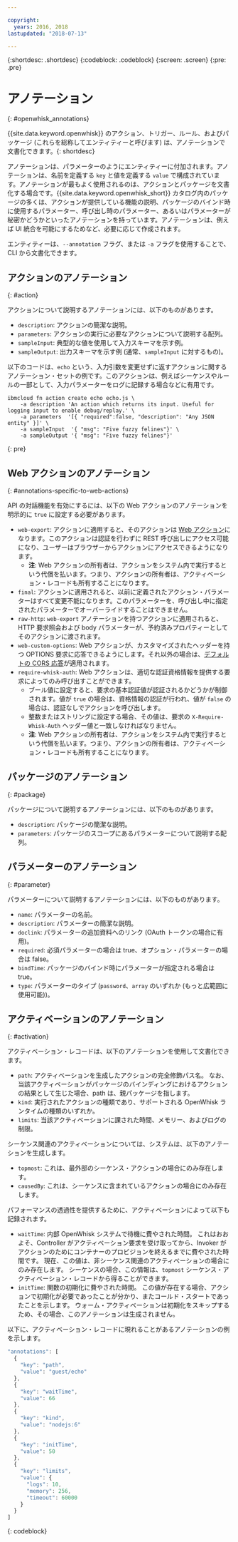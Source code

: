 ```yaml
---

copyright:
  years: 2016, 2018
lastupdated: "2018-07-13"

---
```


{:shortdesc: .shortdesc}
{:codeblock: .codeblock}
{:screen: .screen}
{:pre: .pre}

# アノテーション
{: #openwhisk_annotations}

{{site.data.keyword.openwhisk}} のアクション、トリガー、ルール、およびパッケージ (これらを総称してエンティティーと呼びます) は、アノテーションで文書化できます。{: shortdesc}

アノテーションは、パラメーターのようにエンティティーに付加されます。アノテーションは、名前を定義する `key` と値を定義する `value` で構成されています。アノテーションが最もよく使用されるのは、アクションとパッケージを文書化する場合です。{{site.data.keyword.openwhisk_short}} カタログ内のパッケージの多くは、アクションが提供している機能の説明、パッケージのバインド時に使用するパラメーター、呼び出し時のパラメーター、あるいはパラメーターが秘密かどうかといったアノテーションを持っています。アノテーションは、例えば UI 統合を可能にするためなど、必要に応じて作成されます。

エンティティーは、`--annotation` フラグ、または `-a` フラグを使用することで、CLI から文書化できます。

## アクションのアノテーション
{: #action}

アクションについて説明するアノテーションには、以下のものがあります。

- `description`: アクションの簡潔な説明。
- `parameters`: アクションの実行に必要なアクションについて説明する配列。
- `sampleInput`: 典型的な値を使用して入力スキーマを示す例。
- `sampleOutput`: 出力スキーマを示す例 (通常、`sampleInput` に対するもの)。

以下のコードは、`echo` という、入力引数を変更せずに返すアクションに関するアノテーション・セットの例です。このアクションは、例えばシーケンスやルールの一部として、入力パラメーターをログに記録する場合などに有用です。
```
ibmcloud fn action create echo echo.js \
    -a description 'An action which returns its input. Useful for logging input to enable debug/replay.' \
    -a parameters  '[{ "required":false, "description": "Any JSON entity" }]' \
    -a sampleInput  '{ "msg": "Five fuzzy felines"}' \
    -a sampleOutput '{ "msg": "Five fuzzy felines"}'
```
{: pre}

## Web アクションのアノテーション
{: #annotations-specific-to-web-actions}

API の対話機能を有効にするには、以下の Web アクションのアノテーションを明示的に `true` に設定する必要があります。

- `web-export`: アクションに適用すると、そのアクションは [Web アクション](openwhisk_webactions.html)になります。このアクションは認証を行わずに REST 呼び出しにアクセス可能になり、ユーザーはブラウザーからアクションにアクセスできるようになります。
    * **注**: Web アクションの所有者は、アクションをシステム内で実行するという代償を払います。つまり、アクションの所有者は、アクティベーション・レコードも所有することになります。
- `final`: アクションに適用されると、以前に定義されたアクション・パラメーターはすべて変更不能になります。このパラメーターを、呼び出し中に指定されたパラメーターでオーバーライドすることはできません。
- `raw-http`: `web-export` アノテーションを持つアクションに適用されると、HTTP 要求照会および body パラメーターが、予約済みプロパティーとしてそのアクションに渡されます。
- `web-custom-options`: Web アクションが、カスタマイズされたヘッダーを持つ OPTIONS 要求に応答できるようにします。それ以外の場合は、[デフォルトの CORS 応答](openwhisk_webactions.html#options-requests)が適用されます。
- `require-whisk-auth`: Web アクションは、適切な認証資格情報を提供する要求によってのみ呼び出すことができます。
    * ブール値に設定すると、要求の基本認証値が認証されるかどうかが制御されます。値が `true` の場合は、資格情報の認証が行われ、値が `false` の場合は、認証なしでアクションを呼び出します。
    * 整数またはストリングに設定する場合、その値は、要求の `X-Require-Whisk-Auth` ヘッダー値と一致しなければなりません。
    * **注**: Web アクションの所有者は、アクションをシステム内で実行するという代償を払います。つまり、アクションの所有者は、アクティベーション・レコードも所有することになります。

## パッケージのアノテーション
{: #package}

パッケージについて説明するアノテーションには、以下のものがあります。

- `description`: パッケージの簡潔な説明。
- `parameters`: パッケージのスコープにあるパラメーターについて説明する配列。

## パラメーターのアノテーション
{: #parameter}

パラメーターについて説明するアノテーションには、以下のものがあります。

- `name`: パラメーターの名前。
- `description`: パラメーターの簡潔な説明。
- `doclink`: パラメーターの追加資料へのリンク (OAuth トークンの場合に有用)。
- `required`: 必須パラメーターの場合は true、オプション・パラメーターの場合は false。
- `bindTime`: パッケージのバインド時にパラメーターが指定される場合は true。
- `type`: パラメーターのタイプ (`password`、`array` のいずれか (もっと広範囲に使用可能))。

## アクティベーションのアノテーション
{: #activation}

アクティベーション・レコードは、以下のアノテーションを使用して文書化できます。

- `path`: アクティベーションを生成したアクションの完全修飾パス名。 なお、当該アクティベーションがパッケージのバインディングにおけるアクションの結果として生じた場合、path は、親パッケージを指します。
- `kind`: 実行されたアクションの種類であり、サポートされる OpenWhisk ランタイムの種類のいずれか。
- `limits`: 当該アクティベーションに課された時間、メモリー、およびログの制限。

シーケンス関連のアクティベーションについては、システムは、以下のアノテーションを生成します。

- `topmost`: これは、最外部のシーケンス・アクションの場合にのみ存在します。
- `causedBy`: これは、シーケンスに含まれているアクションの場合にのみ存在します。

パフォーマンスの透過性を提供するために、アクティベーションによって以下も記録されます。

- `waitTime`: 内部 OpenWhisk システムで待機に費やされた時間。 これはおおよそ、Controller がアクティベーション要求を受け取ってから、Invoker がアクションのためにコンテナーのプロビジョンを終えるまでに費やされた時間です。 現在、この値は、非シーケンス関連のアクティベーションの場合にのみ存在します。 シーケンスの場合、この情報は、`topmost` シーケンス・アクティベーション・レコードから得ることができます。
- `initTime`: 関数の初期化に費やされた時間。 この値が存在する場合、アクションで初期化が必要であったことが分かり、またコールド・スタートであったことを示します。 ウォーム・アクティベーションは初期化をスキップするため、その場合、このアノテーションは生成されません。

以下に、アクティベーション・レコードに現れることがあるアノテーションの例を示します。

```javascript
"annotations": [
  {
    "key": "path",
    "value": "guest/echo"
  },
  {
    "key": "waitTime",
    "value": 66
  },
  {
    "key": "kind",
    "value": "nodejs:6"
  },
  {
    "key": "initTime",
    "value": 50
  },
  {
    "key": "limits",
    "value": {
      "logs": 10,
      "memory": 256,
      "timeout": 60000
    }
  }
]
```
{: codeblock}
